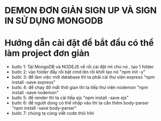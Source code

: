# DEMON ĐƠN GIẢN SIGN UP VÀ SIGN IN SỬ DỤNG MONGODB

# Hướng dẫn cài đặt để bắt đầu có thể làm project đơn giản
- bước 1: Tải MongoDB và NODEJS về rồi cài đặt mt cho nó , tạo 1 folder
- bước 2: vào folder đấy rồi bật cmd lên rồi khởi tạo nó "npm init -y"
- bước 3: để làm việc mới database thì ta phải cài thư viện express "npm install -save express"
- bước 4: để chạy đỡ mất thời gian thì ta tiếp thư viện nodemon "npm install -save nodemon"
- bước 5: để render thì ta cài tiếp ejs "npm install -save ejs"
- bước 6: để người dùng có thể nhập vào thì ta cần thêm body-parser "npm install -save body-parser"
- bước 7: chúng ta cùng viết code thôi hihi
